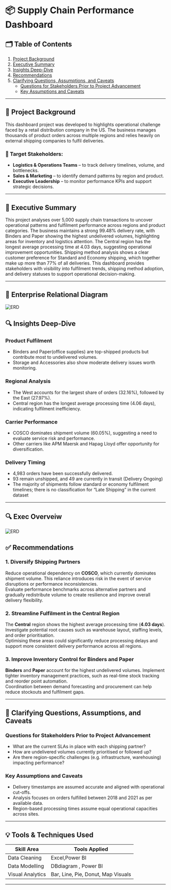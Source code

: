 # 📦 Supply Chain Performance Dashboard

## 🗂 Table of Contents
1. [Project Background](#project-background)
2. [Executive Summary](#executive-summary)
3. [Insights Deep-Dive](#insights-deep-dive)
4. [Recommendations](#recommendations)
5. [Clarifying Questions, Assumptions, and Caveats](#clarifying-questions-assumptions-and-caveats)
   - [Questions for Stakeholders Prior to Project Advancement](#questions-for-stakeholders-prior-to-project-advancement)
   - [Key Assumptions and Caveats](#key-assumptions-and-caveats)

---

## 📌 Project Background

This dashboard project was developed to  highlights operational challenge faced by a retail distribution company in the US. The business manages thousands of product orders across multiple regions and relies heavily on external shipping companies to fulfil deliveries.


### 🎯 Target Stakeholders:
- **Logistics & Operations Teams** – to track delivery timelines, volume, and bottlenecks.
- **Sales & Marketing** – to identify demand patterns by region and product.
- **Executive Leadership** – to monitor performance KPIs and support strategic decisions.

---

## 🧾 Executive Summary

This project analyses over 5,000 supply chain transactions to uncover operational patterns and fulfilment performance across regions and product categories. The business maintains a strong 99.48% delivery rate, with Binders and Paper showing the highest undelivered volumes, highlighting areas for inventory and logistics attention. The Central region has the longest average processing time at 4.03 days, suggesting operational improvement opportunities. Shipping method analysis shows a clear customer preference for Standard and Economy shipping, which together make up more than 77% of all deliveries. This dashboard provides stakeholders with visibility into fulfilment trends, shipping method adoption, and delivery statuses to support operational decision-making.

---
## 🧩 Enterprise Relational Diagram
![ERD](https://github.com/taofeeksalas/supply-chain-dashboard/blob/main/powerbi/img/ERD.PNG?raw=true)

## 🔍 Insights Deep-Dive

### Product Fulfilment
- Binders and Paper(office supplies) are top-shipped products but contribute most to undelivered volumes.
- Storage and Accessories also show moderate delivery issues worth monitoring.

### Regional Analysis
- The West accounts for the largest share of orders (32.16%), followed by the East (27.97%).
- Central region has the longest average processing time (4.06 days), indicating fulfilment inefficiency.

### Carrier Performance
- COSCO dominates shipment volume (60.05%), suggesting a need to evaluate service risk and performance.
- Other carriers like APM Maersk and Hapag Lloyd offer opportunity for diversification.

### Delivery Timing
- 4,983 orders have been successfully delivered.
- 93 remain unshipped, and 49 are currently in transit (Delivery Ongoing)
- The majority of shipments follow standard or economy fulfilment timelines; there is no classification for “Late Shipping” in the current dataset

---
## 🔍 Exec Overveiw
![ERD](https://github.com/taofeeksalas/supply-chain-dashboard/blob/main/visuals/Executive%20Overview.PNG)

## ✅ Recommendations

### 1. **Diversify Shipping Partners**
Reduce operational dependency on **COSCO**, which currently dominates shipment volume. This reliance introduces risk in the event of service disruptions or performance inconsistencies.  
Evaluate performance benchmarks across alternative partners and gradually redistribute volume to create resilience and improve overall delivery flexibility.

### 2. **Streamline Fulfilment in the Central Region**
The **Central** region shows the highest average processing time (**4.03 days**). Investigate potential root causes such as warehouse layout, staffing levels, and order prioritisation.  
Optimising these areas could significantly reduce processing delays and support more consistent delivery performance across all regions.

### 3. **Improve Inventory Control for Binders and Paper**
**Binders** and **Paper** account for the highest undelivered volumes. Implement tighter inventory management practices, such as real-time stock tracking and reorder point automation.  
Coordination between demand forecasting and procurement can help reduce stockouts and fulfilment gaps.


---

## 🧭 Clarifying Questions, Assumptions, and Caveats

### Questions for Stakeholders Prior to Project Advancement
- What are the current SLAs in place with each shipping partner?
- How are undelivered volumes currently prioritised or followed up?
- Are there region-specific challenges (e.g. infrastructure, warehousing) impacting performance?

### Key Assumptions and Caveats
- Delivery timestamps are assumed accurate and aligned with operational cut-offs.
- Analysis focuses on orders fulfilled between 2018 and 2021 as per available data.
- Region-based processing times assume equal operational capacities across sites.

---

## 💡 Tools & Techniques Used

| Skill Area       | Tools Applied                        |
|------------------|--------------------------------------|
| Data Cleaning    | Excel,Power BI                       |
| Data Modelling   | DBdiagram , Power BI                 |
| Visual Analytics | Bar, Line, Pie, Donut, Map Visuals   |

---

